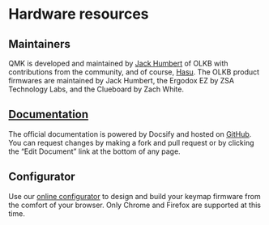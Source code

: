 # Hardware resources

## Maintainers
QMK is developed and maintained by [Jack Humbert](https://github.com/jackhumbert) of OLKB with contributions from the community, and of course, [Hasu](https://github.com/tmk). The OLKB product firmwares are maintained by Jack Humbert, the Ergodox EZ by ZSA Technology Labs, and the Clueboard by Zach White.

## [Documentation](https://docs.qmk.fm/)
The official documentation is powered by Docsify and hosted on [GitHub](https://github.com/qmk/qmk_firmware/tree/master/docs). You can request changes by making a fork and pull request or by clicking the “Edit Document” link at the bottom of any page.

## Configurator
Use our [online configurator](https://config.qmk.fm/) to design and build your keymap firmware from the comfort of your browser. Only Chrome and Firefox are supported at this time.
